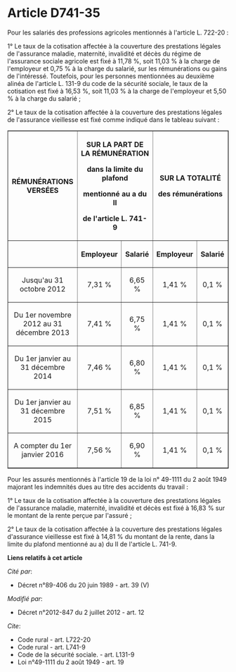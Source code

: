 # Article D741-35

Pour les salariés des professions agricoles mentionnés à l'article L. 722-20 : 

1° Le taux de la cotisation affectée à la couverture des prestations légales de l'assurance maladie, maternité, invalidité et
décès du régime de l'assurance sociale agricole est fixé à 11,78 %, soit 11,03 % à la charge de l'employeur et 0,75 % à la
charge du salarié, sur les rémunérations ou gains de l'intéressé. Toutefois, pour les personnes mentionnées au deuxième
alinéa de l'article L. 131-9 du code de la sécurité sociale, le taux de la cotisation est fixé à 16,53 %, soit 11,03 % à la
charge de l'employeur et 5,50 % à la charge du salarié ; 

2° Le taux de la cotisation affectée à la couverture des prestations légales de l'assurance vieillesse est fixé comme indiqué
dans le tableau suivant : 

<table border="1">
    <tbody>
      <tr>
        <th>

RÉMUNÉRATIONS VERSÉES 

</th>
        <th colspan="2">

SUR LA PART DE LA RÉMUNÉRATION 

dans la limite du plafond 

mentionné au a du II 

de l'article L. 741-9 

</th>
        <th colspan="2">

SUR LA TOTALITÉ 

des rémunérations 

</th>
      </tr>
      <tr>
        <th>

</th>
        <th>

Employeur 

</th>
        <th>

Salarié 

</th>
        <th>

Employeur 

</th>
        <th>

Salarié 

</th>
      </tr>
      <tr>
        <td align="center">

Jusqu'au 31 octobre 2012 

</td>
        <td align="center">

7,31 % 

</td>
        <td align="center">

6,65 % 

</td>
        <td align="center">

1,41 % 

</td>
        <td align="center">

0,1 % 

</td>
      </tr>
      <tr>
        <td align="center">

Du 1er novembre 2012 au 31 décembre 2013 

</td>
        <td align="center">

7,41 % 

</td>
        <td align="center">

6,75 % 

</td>
        <td align="center">

1,41 % 

</td>
        <td align="center">

0,1 % 

</td>
      </tr>
      <tr>
        <td align="center">

Du 1er janvier au 31 décembre 2014 

</td>
        <td align="center">

7,46 % 

</td>
        <td align="center">

6,80 % 

</td>
        <td align="center">

1,41 % 

</td>
        <td align="center">

0,1 % 

</td>
      </tr>
      <tr>
        <td align="center">

Du 1er janvier au 31 décembre 2015 

</td>
        <td align="center">

7,51 % 

</td>
        <td align="center">

6,85 % 

</td>
        <td align="center">

1,41 % 

</td>
        <td align="center">

0,1 % 

</td>
      </tr>
      <tr>
        <td align="center">

A compter du 1er janvier 2016 

</td>
        <td align="center">

7,56 % 

</td>
        <td align="center">

6,90 % 

</td>
        <td align="center">

1,41 % 

</td>
        <td align="center">

0,1 % 

</td>
      </tr>
    </tbody>
  </table>

Pour les assurés mentionnés à l'article 19 de la loi n° 49-1111 du 2 août 1949 majorant les indemnités dues au titre des
accidents du travail : 

1° Le taux de la cotisation affectée à la couverture des prestations légales de l'assurance maladie, maternité, invalidité et
décès est fixé à 16,83 % sur le montant de la rente perçue par l'assuré ; 

2° Le taux de la cotisation affectée à la couverture des prestations légales d'assurance vieillesse est fixé à 14,81 % du
montant de la rente, dans la limite du plafond mentionné au a) du II de l'article L. 741-9.

**Liens relatifs à cet article**

_Cité par_:

  - Décret n°89-406 du 20 juin 1989 - art. 39 (V)

_Modifié par_:

  - Décret n°2012-847 du 2 juillet 2012 - art. 12

_Cite_:

  - Code rural - art. L722-20
  - Code rural - art. L741-9
  - Code de la sécurité sociale. - art. L131-9
  - Loi n°49-1111 du 2 août 1949 - art. 19

